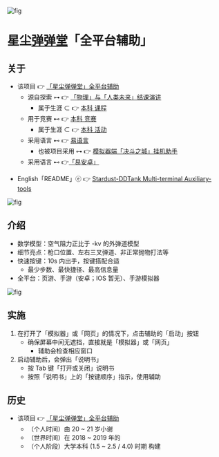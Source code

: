 <!-- ![fig](https://raw.githubusercontent.com/ChenZhu-Xie/Stardust_DDTank/master/img/logo.jpg "Logo for Stardust-DDTank Multi-terminal Auxiliary-tools") -->
![fig](https://gitee.com/ChenZhu-Xie/Stardust_DDTank/raw/master/img/logo.jpg "「星尘弹弹堂」全平台辅助 logo")

# 星尘[弹弹堂](https://www.ddtank.com)「全平台辅助」

## 关于
<!-- * 该项目 👉 [「星尘[弹弹堂](https://www.ddtank.com)」全平台辅助](https://gitee.com/ChenZhu-Xie/Stardust_DDTank) -->
* 该项目 👉 [「星尘弹弹堂」全平台辅助](https://gitee.com/ChenZhu-Xie/Stardust_DDTank)
    * 源自探索 ⊶ 👉 [「物理」与「人类未来」结课演讲](https://gitee.com/ChenZhu-Xie/undergraduate_courses/tree/master/05__2.3__Courses_Presentations/2__2.2__「Physics_and_the_future_of_mankind」_Speach__1.0_year)
        * 属于生涯 ⊂ 👉 [本科 课程](https://gitee.com/ChenZhu-Xie/undergraduate_courses)
    * 用于竞赛 ⊷ 👉 [本科 竞赛](https://gitee.com/ChenZhu-Xie/undergraduate_activities/tree/master/07__3.2__Self_Competitions)
        * 属于生涯 ⊂ 👉 [本科 活动](https://gitee.com/ChenZhu-Xie/undergraduate_activities)
    * 采用语言 ⊷ 👉 [易语言](https://www.eyuyan.com)
        <!-- * 也被项目采用 ⊶ 👉 [模拟器端[「决斗之城」](https://tieba.baidu.com/f?kw=%E5%86%B3%E6%96%97%E4%B9%8B%E5%9F%8E&ie=utf-8&tp=0)挂机助手](https://gitee.com/ChenZhu-Xie/Hanging_Assist__for__Dueling_City) -->
        * 也被项目采用 ⊶ 👉 [模拟器端「决斗之城」挂机助手](https://gitee.com/ChenZhu-Xie/Hanging_Assist__for__Dueling_City)
    * 采用语言 ⊷ 👉[「易安卓」](https://www.e4asoft.com)
<!-- * English「README」ⓔ 👉 [Stardust-[DDTank](https://www.ddtank.com) Multi-terminal Auxiliary-tools](https://github.com/ChenZhu-Xie/Stardust_DDTank) -->
* English「README」ⓔ 👉 [Stardust-DDTank Multi-terminal Auxiliary-tools](https://github.com/ChenZhu-Xie/Stardust_DDTank)

<!-- ![fig](https://raw.githubusercontent.com/ChenZhu-Xie/Stardust_DDTank/master/img/2.星尘辅助2图.png "The mathematical model of the Stardust-DDTank Auxiliary-tool on Mobile") -->
![fig](https://gitee.com/ChenZhu-Xie/Stardust_DDTank/raw/master/img/2.星尘辅助2图.png "「星尘弹弹堂」手游辅助效果，及其数学模型")

## 介绍
* 数学模型：空气阻力正比于 -kv 的外弹道模型
* 细节亮点：枪口位置、左右三叉弹道、非正常抛物打法等
* 快速按键：10s 内出手，按键搭配合适
    * 最少步数、最快捷径、最高信息量
* 全平台：页游、手游（安卓；IOS 暂无）、手游模拟器

<!-- ![fig](https://raw.githubusercontent.com/ChenZhu-Xie/Stardust_DDTank/master/img/3.星尘辅助3图.png "The demonstrations of Stardust-DDTank Auxiliary-tools on Multi-ends: Webpage & Emulator") -->
![fig](https://gitee.com/ChenZhu-Xie/Stardust_DDTank/raw/master/img/3.星尘辅助3图.png "「星尘弹弹堂」网页端、模拟器端辅助效果")

## 实施
1. 在打开了「模拟器」或「网页」的情况下，点击辅助的「启动」按钮
    * 确保屏幕中间无遮挡，直接就是「模拟器」或「网页」
        * 辅助会检查相应窗口
2. 启动辅助后，会弹出「说明书」
    * 按 Tab 键「打开或关闭」说明书
    * 按照「说明书」上的「按键顺序」指示，使用辅助

## 历史
<!-- * 该项目 👉 [「星尘[弹弹堂](https://www.ddtank.com)」全平台辅助](https://gitee.com/ChenZhu-Xie/Stardust_DDTank) -->
* 该项目 👉 [「星尘弹弹堂」全平台辅助](https://gitee.com/ChenZhu-Xie/Stardust_DDTank)
    * （个人时间）由 20 ~ 21 岁小谢
    * （世界时间）在 2018 ~ 2019 年的 
    * （个人阶段）大学本科 (1.5 ~ 2.5 / 4.0) 时期 构建

<!-- ## 软件架构
软件架构说明


## 安装教程

1.  xxxx
2.  xxxx
3.  xxxx

## 使用说明

1.  xxxx
2.  xxxx
3.  xxxx

## 参与贡献

1.  Fork 本仓库
2.  新建 Feat_xxx 分支
3.  提交代码
4.  新建 Pull Request


## 特技

1.  使用 Readme\_XXX.md 来支持不同的语言，例如 Readme\_en.md, Readme\_zh.md
2.  Gitee 官方博客 [blog.gitee.com](https://blog.gitee.com)
3.  你可以 [https://gitee.com/explore](https://gitee.com/explore) 这个地址来了解 Gitee 上的优秀开源项目
4.  [GVP](https://gitee.com/gvp) 全称是 Gitee 最有价值开源项目，是综合评定出的优秀开源项目
5.  Gitee 官方提供的使用手册 [https://gitee.com/help](https://gitee.com/help)
6.  Gitee 封面人物是一档用来展示 Gitee 会员风采的栏目 [https://gitee.com/gitee-stars/](https://gitee.com/gitee-stars/) -->
